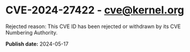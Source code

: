 # CVE-2024-27422 - cve@kernel.org

Rejected reason: This CVE ID has been rejected or withdrawn by its CVE Numbering Authority.

**Publish date:** 2024-05-17
